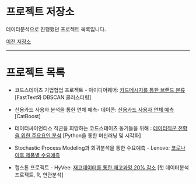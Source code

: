 # 프로젝트 저장소

데이터분석으로 진행했던 프로젝트 목록입니다.

[이전 저장소](https://github.com/xper100/Project_raw)

---

# 프로젝트 목록

* 코드스테이츠 기업협업 프로젝트 - 아이디어웨어: [카드메시지를 통한 브랜드 분류](https://xper100.tistory.com/59) [FastText와 DBSCAN 클러스터링]

* 신용카드 사용자 분석을 통한 연체 예측- 데이콘: [신용카드 사용자 연체 예측](https://github.com/xper100/Projects/tree/main/creditcard_overdue) [CatBoost]

* 데이터싸이언티스 직군을 희망하는 코드스테이츠 동기들을 위해 : [데이터직군 전향을 위한 주요요인 분석](https://github.com/xper100/Projects/tree/main/HR_analytics) [Python을 통한 머신러닝 및 시각화]

* Stochastic Process Modeling과 회귀분석을 통한 수요예측 - Lenovo: [코로나 이후 제품별 수요예측](https://xper100.tistory.com/14)
 
* 캡스톤 프로젝트 - HyVee: [재고데이터를 통한 재고과잉 20% 감소](https://xper100.tistory.com/3?category=922205) [첫 데이터분석 프로젝트, R, 연관분석]



